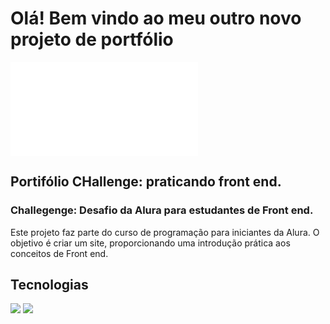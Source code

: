 # Olá! Bem vindo ao meu outro novo projeto de portfólio

 ![Capa](file:///C:/Users/barbo/OneDrive/%C3%81rea%20de%20Trabalho/Portif%C3%B3lio%202/Portif%C3%B3lio%20Challenge/index.html)

## Portifólio CHallenge: praticando front end.
### <p>Challegenge: Desafio da Alura para estudantes de Front end.</p>

<p>Este projeto faz parte do curso de programação para iniciantes da Alura. O objetivo é criar um site, proporcionando uma introdução prática aos conceitos de Front end.</P>

## Tecnologias
<div>
  <img src="https://img.shields.io/badge/HTML-239120?style=for-the-badge&logo=html5&logoColor=white">
  <img src="https://img.shields.io/badge/CSS-239120?&style=for-the-badge&logo=css3&logoColor=white">
</div>

